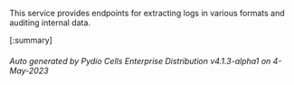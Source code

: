 






This service provides endpoints for extracting logs in various formats and auditing internal data.

[:summary]

###### Auto generated by Pydio Cells Enterprise Distribution v4.1.3-alpha1 on 4-May-2023
